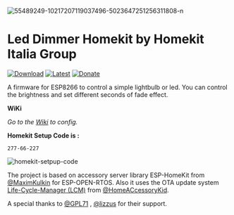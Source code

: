 <a><img src="https://i.ibb.co/t2Cj0Lb/73554699-10218936426109092-1041828279960469504-n.jpg" alt="55489249-10217207119037496-5023647251256311808-n" border="0"></a>

# Led Dimmer Homekit by Homekit Italia Group

[![Download](https://img.shields.io/github/downloads/curla92/LED-Dimmer-Homekit/total?color=red
)](https://github.com/curla92/LED-Dimmer-Homekit/releases) [![Latest](https://img.shields.io/github/v/tag/curla92/LED-Dimmer-Homekit?color=green&label=Latest%20Release
)](https://github.com/curla92/LED-Dimmer-Homekit/releases) [![Donate](https://img.shields.io/badge/Donate-PayPal-blue)](https://www.paypal.com/cgi-bin/webscr?cmd=_s-xclick&hosted_button_id=WKPEBA4PLFKXU&source=url) 

A firmware for ESP8266 to control a simple lightbulb or led. 
You can control the brightness and set different seconds of fade effect.

**WiKi**

*Go to the [Wiki](https://github.com/curla92/LED-Dimmer-Homekit/wiki/EVE-CONFIG) to config.*

**Homekit Setup Code is :**
```
277-66-227
```

<a><img src="https://i.ibb.co/kKHKXWW/qrcode.png" alt="homekit-setpup-code" border="0"></a>

The project is based on accessory server library ESP-HomeKit from [@MaximKulkin](https://github.com/MaximKulkin) for ESP-OPEN-RTOS.
Also it uses the OTA update system [Life-Cycle-Manager (LCM)](https://github.com/HomeACcessoryKid/life-cycle-manager) from [@HomeACcessoryKid](https://github.com/HomeACcessoryKid).

A special thanks to [@GPL71](https://github.com/GPL71) , [@lizzus](https://github.com/lizzus) for their support.

